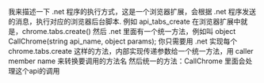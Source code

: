 我来描述一下 .net 程序的执行方式，这是一个浏览器扩展，会根据 .net 程序发送的消息，执行对应的浏览器后台脚本.
例如 api_tabs_create 在浏览器扩展中就是，chrome.tabs.create()
然后 .net 里面有一个统一方法，例如叫
object CallChrome(string api_name, object params);
你只需要用 .net 实现每个 chrome.tabs.create 这样的方法，内部实现传递参数给一个统一方法，用 caller member name 来转换要调用的方法名
然后统一的方法：CallChrome 里面会处理这个api的调用
